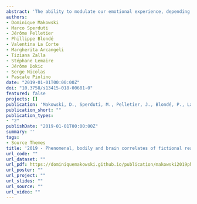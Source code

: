 ```yaml
---
abstract: 'The ability to modulate our emotional experience, depending on our current goal and context, is of critical importance for adaptive behavior. This ability encompasses various emotion regulation strategies, such as fictional reappraisal, at stake whenever one engages in fictional works (e.g., movies, books, video games, virtual environments). Neuroscientific studies investigating the distinction between the processing of real and fictional entities have reported the involvement of brain structures related to self-relevance and emotion regulation, suggesting a threefold interaction between the appraisal of reality, aspects of the Self, and emotions. The main aim of this study is to investigate the effect of implicit fictional reappraisal on different components of emotion, as well as on the modulatory role of autobiographical and conceptual self-relevance. While recording electrodermal, cardiac, and brain activity (EEG), we presented negative and neutral pictures to 33 participants, describing them as either real or fictional. After each stimulus, the participants reported their subjective emotional experience, self-relevance of the stimuli, as well as their agreement with their description. Using the Bayesian mixed-modeling framework, we showed that stimuli presented as fictional, compared with real, were subjectively appraised as less intense and less negative, and elicited lower skin conductance response, stronger heart-rate deceleration, and lower late positive potential amplitudes. Finally, these phenomenal and physiological changes did, to a moderate extent, rely on variations of specific aspects of self-relevance. Implications for the neuroscientific study of implicit emotion regulation are discussed.'
authors:
- Dominique Makowski
- Marco Sperduti
- Jérôme Pelletier
- Phillippe Blondé
- Valentina La Corte
- Margherita Arcangeli
- Tiziana Zalla
- Stéphane Lemaire
- Jérôme Dokic
- Serge Nicolas
- Pascale Piolino
date: "2019-01-01T00:00:00Z"
doi: "10.3758/s13415-018-00681-0"
featured: false
projects: []
publication: 'Makowski, D., Sperduti, M., Pelletier, J., Blondé, P., La Corte, V., Arcangeli, M., ... & Piolino, P. (2019). Phenomenal, bodily and brain correlates of fictional reappraisal as an implicit emotion regulation strategy. *Cognitive, Affective, & Behavioral Neuroscience, 19*(4), 1-21.'
publication_short: ""
publication_types:
- "2"
publishDate: "2019-01-01T00:00:00Z"
summary: ''
tags:
- Source Themes
title: '2019 - Phenomenal, bodily and brain correlates of fictional reappraisal as an implicit emotion regulation strategy'
url_code: ""
url_dataset: ""
url_pdf: https://dominiquemakowski.github.io/publication/makowski2019phenomenal/makowski2019phenomenal.pdf
url_poster: ""
url_project: ""
url_slides: ""
url_source: ""
url_video: ""
---
```

